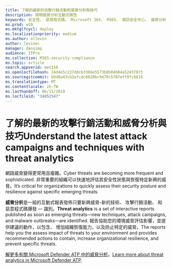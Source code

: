 ```yaml
---
title: 了解的最新的攻擊行銷活動和威脅分析與技巧
description: 說明威脅分析互動式報告
keywords: 安全性、 惡意程式碼、 Microsoft 365、 M365、 資訊安全中心、 威脅分析 Microsoft Defender ATP、 網路、 安全性狀態，新興的威脅
ms.prod: w10
ms.mktglfcycl: deploy
ms.localizationpriority: medium
ms.author: ellevin
author: levinec
manager: dansimp
audience: ITPro
ms.collection: M365-security-compliance
ms.topic: article
search.appverid: met150
ms.openlocfilehash: 24d4e5c227ddcb3366e5573b8b04b04a52437873
ms.sourcegitcommit: b9d8a43cb3afcdc8820bc9470c5707eff8fc6616
ms.translationtype: MT
ms.contentlocale: zh-TW
ms.lasthandoff: 06/11/2019
ms.locfileid: "34852547"
---
```

# <a name="understand-the-latest-attack-campaigns-and-techniques-with-threat-analytics"></a><span data-ttu-id="92055-104">了解的最新的攻擊行銷活動和威脅分析與技巧</span><span class="sxs-lookup"><span data-stu-id="92055-104">Understand the latest attack campaigns and techniques with threat analytics</span></span>

<span data-ttu-id="92055-105">網路威脅變得更常用且複雜。</span><span class="sxs-lookup"><span data-stu-id="92055-105">Cyber threats are becoming more frequent and sophisticated.</span></span> <span data-ttu-id="92055-106">非常重要的組織可以快速地評估其安全性狀態與恢復特定新興的威脅。</span><span class="sxs-lookup"><span data-stu-id="92055-106">It’s critical for organizations to quickly assess their security posture and resilience against specific emerging threats.</span></span>

<span data-ttu-id="92055-107">**威脅分析**是一組的互動式報表發佈只要新興威脅-新的技術、 攻擊行銷活動、 和惡意程式碼爆發 — 識別。</span><span class="sxs-lookup"><span data-stu-id="92055-107">**Threat analytics** is a set of interactive reports published as soon as emerging threats—new techniques, attack campaigns, and malware outbreaks—are identified.</span></span> <span data-ttu-id="92055-108">報告協助您的環境威脅評估影響，並提供建議的動作，以包含、 增加組織恢復能力，以及防止特定的威脅。</span><span class="sxs-lookup"><span data-stu-id="92055-108">The reports help you the assess impact of threats to your environment and provides recommended actions to contain, increase organizational resilience, and prevent specific threats.</span></span>

<span data-ttu-id="92055-109">[解更多有關 Microsoft Defender ATP 中的威脅分析](https://docs.microsoft.com/windows/security/threat-protection/microsoft-defender-atp/threat-analytics)。</span><span class="sxs-lookup"><span data-stu-id="92055-109">[Learn more about threat analytics in Microsoft Defender ATP](https://docs.microsoft.com/windows/security/threat-protection/microsoft-defender-atp/threat-analytics).</span></span>  

